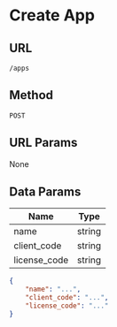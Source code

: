 # Create App

## URL
`/apps`

## Method
`POST`

## URL Params
None

## Data Params
| Name | Type |
| --- | --- |
| name | string |
| client_code | string |
| license_code | string |

```json
{
    "name": "...",
    "client_code": "...",
    "license_code": "..."
}
```